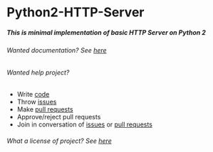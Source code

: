 # Python2-HTTP-Server

##### This is minimal implementation of basic HTTP Server on Python 2

###### Wanted documentation? See [here](Documentation/Readme.md)

###### Wanted help project?
  * Write [code](https://github.com/Python-Module-HTTP-Server/python2-http-server#fork-destination-box)
  * Throw [issues](https://github.com/Python-Module-HTTP-Server/python2-http-server/issues/new)
  * Make [pull requests](https://github.com/Python-Module-HTTP-Server/python2-http-server/compare)
  * Approve/reject pull requests
  * Join in conversation of [issues](https://github.com/Python-Module-HTTP-Server/python2-http-server/issues) or [pull requests](https://github.com/Python-Module-HTTP-Server/python2-http-server/pulls)

###### What a license of project? See [here](LICENSE)
